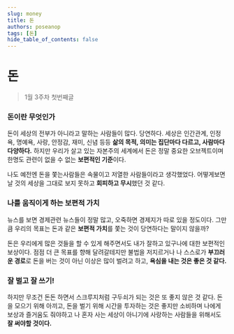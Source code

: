 ```yaml
---
slug: money
title: 돈
authors: poseanop
tags: [돈]
hide_table_of_contents: false
---
```


# 돈

> 1월 3주차 첫번째글

### 돈이란 무엇인가

돈이 세상의 전부가 아니라고 말하는 사람들이 많다. 당연하다. 세상은 인간관계, 인정욕, 명예욕, 사랑, 안정감, 재미, 신념 등등 **삶의 목적, 의미는 집단마다 다르고, 사람마다 다양하다.** 하지만 우리가 살고 있는 자본주의 세계에서 돈은 정말 중요한 오브젝트이며 한명도 관련이 없을 수 없는 **보편적인 기준**이다.

나도 예전엔 돈을 쫓는사람들은 속물이고 저열한 사람들이라고 생각했었다. 어떻게보면 날 것의 세상을 그대로 보지 못하고 **회피하고 무시**했던 것 같다.

### 나를 움직이게 하는 보편적 가치

뉴스를 보면 경제관련 뉴스들이 정말 많고, 오죽하면 경제지가 따로 있을 정도이다. 그만큼 우리의 목표는 돈과 같은 **보편적 가치**를 쫓는 것이 당연하다는 말이지 않을까?

돈은 우리에게 많은 것들을 할 수 있게 해주면서도 내가 잘하고 있구나에 대한 보편적인 보상이다. 점점 더 큰 목표를 향해 달려갈테지만 불법을 저지르거나 나 스스로가 **부끄러운 경로**로 돈을 버는 것이 아닌 이상은 많이 벌려고 하고, **욕심을 내는 것은 좋은 것 같다.**

### 잘 벌고 잘 쓰기!

하지만 무조건 돈돈 하면서 스크루지처럼 구두쇠가 되는 것은 또 좋지 않은 것 같다. 돈을 모으기 위해 아끼고, 돈을 벌기 위해 시간을 투자하는 것은 좋지만 소비하며 나에게 보상과 즐거움도 줘야하고 나 혼자 사는 세상이 아니기에 사랑하는 사람들을 위해서도 **잘 써야할 것이다.**

